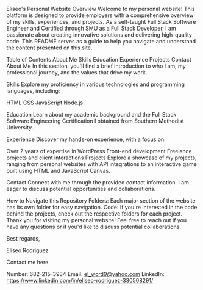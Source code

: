 Eliseo's Personal Website
Overview
Welcome to my personal website! This platform is designed to provide employers with a comprehensive overview of my skills, experiences, and projects. As a self-taught Full Stack Software Engineer and Certified through SMU as a Full Stack Developer,
I am passionate about creating innovative solutions and delivering high-quality code. This README serves as a guide to help you navigate and understand the content presented on this site.

Table of Contents
About Me
Skills
Education
Experience
Projects
Contact
About Me
In this section, you'll find a brief introduction to who I am, my professional journey, and the values that drive my work.

Skills
Explore my proficiency in various technologies and programming languages, including:

HTML
CSS
JavaScript
Node.js

Education
Learn about my academic background and the Full Stack Software Engineering Certification I obtained from Southern Methodist University.

Experience
Discover my hands-on experience, with a focus on:

Over 2 years of expertise in WordPress
Front-end development
Freelance projects and client interactions
Projects
Explore a showcase of my projects, ranging from personal websites with API integrations to an interactive game built using HTML and JavaScript Canvas.

Contact
Connect with me through the provided contact information. I am eager to discuss potential opportunities and collaborations.

How to Navigate this Repository
Folders: Each major section of the website has its own folder for easy navigation.
Code: If you're interested in the code behind the projects, check out the respective folders for each project.
Thank you for visiting my personal website! Feel free to reach out if you have any questions or if you'd like to discuss potential collaborations.

Best regards,

Eliseo Rodriguez


Contact me here

Number: 682-215-3934
Email: el_word9@yahoo.com
LinkedIn: https://www.linkedin.com/in/eliseo-rodriguez-330508291/
